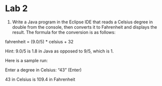 Lab 2
=====

1. Write a Java program in the Eclipse IDE that reads a Celsius degree in 
double from the console, then converts it to Fahrenheit and displays the 
result. The formula for the conversion is as follows: 

fahrenheit = (9.0/5) * celsius + 32

Hint: 9.0/5 is 1.8 in Java as opposed to 9/5, which is 1.

Here is a sample run: 

Enter a degree in Celsius: “43” (Enter)

43 in Celsius is 109.4 in Fahrenheit
